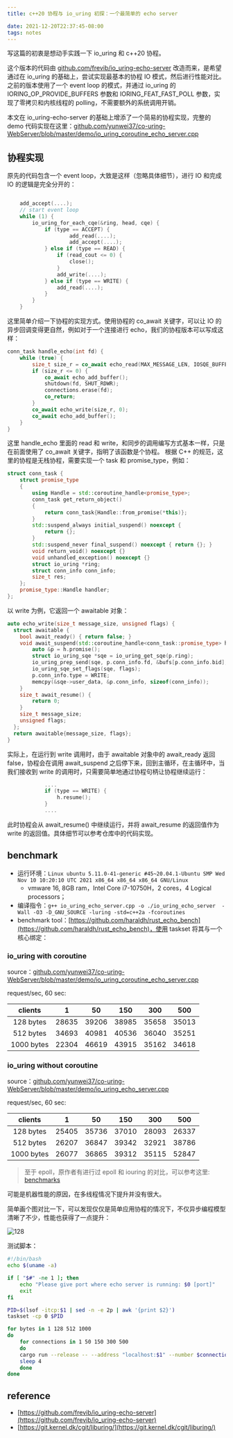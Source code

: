 ```yaml
---
title: c++20 协程与 io_uring 初探：一个最简单的 echo server

date: 2021-12-20T22:37:45-08:00
tags: notes
---
```


写这篇的初衷是想动手实践一下 io_uring 和 c++20 协程。

这个版本的代码由 [github.com/frevib/io_uring-echo-server](github.com/frevib/io_uring-echo-server) 改造而来，是希望通过在 io_uring 的基础上，尝试实现最基本的协程 IO 模式，然后进行性能对比。之前的版本使用了一个 event loop 的模式，并通过 io_uring 的 IORING_OP_PROVIDE_BUFFERS 参数和 IORING_FEAT_FAST_POLL 参数，实现了零拷贝和内核线程的 polling，不需要额外的系统调用开销。

本文在 io_uring-echo-server 的基础上增添了一个简易的协程实现，完整的 demo 代码实现在这里：[github.com/yunwei37/co-uring-WebServer/blob/master/demo/io_uring_coroutine_echo_server.cpp](https://github.com/yunwei37/co-uring-WebServer/blob/master/demo/io_uring_coroutine_echo_server.cpp)

<!-- more -->

## 协程实现

原先的代码包含一个 event loop，大致是这样（忽略具体细节），进行 IO 和完成 IO 的逻辑是完全分开的：

```cpp

    add_accept(....);
    // start event loop
    while (1) {
        io_uring_for_each_cqe(&ring, head, cqe) {
            if (type == ACCEPT) {
                    add_read(....);
                    add_accept(....);
            } else if (type == READ) {
                if (read_cout <= 0) {
                    close();
                }
                add_write(....);
            } else if (type == WRITE) {
                add_read(....);
            }
        }
    }
```

这里简单介绍一下协程的实现方式。使用协程的 co_await 关键字，可以让 IO 的异步回调变得更自然，例如对于一个连接进行 echo，我们的协程版本可以写成这样：

```cpp
conn_task handle_echo(int fd) {
    while (true) {
        size_t size_r = co_await echo_read(MAX_MESSAGE_LEN, IOSQE_BUFFER_SELECT);
        if (size_r <= 0) {
            co_await echo_add_buffer();
            shutdown(fd, SHUT_RDWR);
            connections.erase(fd);
            co_return;
        }
        co_await echo_write(size_r, 0);
        co_await echo_add_buffer();
    }
}
```

这里 handle_echo 里面的 read 和 write，和同步的调用编写方式基本一样，只是在前面使用了 co_await 关键字，指明了该函数是个协程。
根据 C++ 的规范，这里的协程是无栈协程，需要实现一个 task 和 promise_type，例如：

```cpp
struct conn_task {
    struct promise_type
    {
        using Handle = std::coroutine_handle<promise_type>;
        conn_task get_return_object()
        {
            return conn_task{Handle::from_promise(*this)};
        }
        std::suspend_always initial_suspend() noexcept { 
            return {}; 
        }
        std::suspend_never final_suspend() noexcept { return {}; }
        void return_void() noexcept {}
        void unhandled_exception() noexcept {}
        struct io_uring *ring;
        struct conn_info conn_info;  
        size_t res;
    };
    promise_type::Handle handler;
};
```

以 write 为例，它返回一个 awaitable 对象：

```cpp
auto echo_write(size_t message_size, unsigned flags) {
  struct awaitable {
    bool await_ready() { return false; }
    void await_suspend(std::coroutine_handle<conn_task::promise_type> h) {
        auto &p = h.promise();
        struct io_uring_sqe *sqe = io_uring_get_sqe(p.ring);
        io_uring_prep_send(sqe, p.conn_info.fd, &bufs[p.conn_info.bid], message_size, 0);
        io_uring_sqe_set_flags(sqe, flags);
        p.conn_info.type = WRITE;
        memcpy(&sqe->user_data, &p.conn_info, sizeof(conn_info));
    }
    size_t await_resume() {
        return 0;
    }
    size_t message_size;
    unsigned flags;
  };
  return awaitable{message_size, flags};
}
```

实际上，在运行到 write 调用时，由于 awaitable 对象中的 await_ready 返回 false，协程会在调用 await_suspend 之后停下来，回到主循环，在主循环中，当我们接收到 write 的调用时，只需要简单地通过协程句柄让协程继续运行：

```cpp
            ....
            if (type == WRITE) {
                h.resume();
            }
            ....
```

此时协程会从 await_resume() 中继续运行，并将 await_resume 的返回值作为 write 的返回值。具体细节可以参考仓库中的代码实现。

## benchmark

- 运行环境：`Linux ubuntu 5.11.0-41-generic #45~20.04.1-Ubuntu SMP Wed Nov 10 10:20:10 UTC 2021 x86_64 x86_64 x86_64 GNU/Linux`
  - vmware 16, 8GB ram，Intel Core i7-10750H，2 cores，4 Logical processors；
- 编译指令：`g++ io_uring_echo_server.cpp -o ./io_uring_echo_server  -Wall -O3 -D_GNU_SOURCE -luring -std=c++2a -fcoroutines`
- benchmark tool：[https://github.com/haraldh/rust_echo_bench](https://github.com/haraldh/rust_echo_bench)，使用 taskset 将其与一个核心绑定：

### io_uring with coroutine

source：[github.com/yunwei37/co-uring-WebServer/blob/master/demo/io_uring_coroutine_echo_server.cpp](https://github.com/yunwei37/co-uring-WebServer/blob/master/demo/io_uring_coroutine_echo_server.cpp)

request/sec, 60 sec:

| clients    | 1     | 50     | 150    | 300    | 500    |
|:----------:|:-----:|:------:|:------:|:------:|:------:|
| 128 bytes  | 28635 | 39206  | 38985  | 35658  | 35013  |
| 512 bytes  | 34693 | 40981  | 40536  | 36040  | 35251  |
| 1000 bytes | 22304 | 46619  | 43915  | 35162	| 34618  |

### io_uring without coroutine

source：[github.com/yunwei37/co-uring-WebServer/blob/master/demo/io_uring_echo_server.cpp](https://github.com/yunwei37/co-uring-WebServer/blob/master/demo/io_uring_echo_server.cpp)

request/sec, 60 sec:

| clients    | 1     | 50     | 150    | 300    | 500    |
|:----------:|:-----:|:------:|:------:|:------:|:------:|
| 128 bytes  | 25405 | 35736  | 37010  | 28093  | 26337  |
| 512 bytes  | 26207 | 36847  | 39342  | 32921  | 38786  |
| 1000 bytes | 26077 |  36865 | 39312  | 35115  | 52847  |

> 至于 epoll，原作者有进行过 epoll 和 iouring 的对比，可以参考这里: [benchmarks](https://github.com/frevib/io_uring-echo-server/blob/io-uring-feat-fast-poll/benchmarks/benchmarks.md#benchmark-results-requestssecond)

可能是机器性能的原因，在多线程情况下提升并没有很大。

简单画个图对比一下，可以发现仅仅是简单应用协程的情况下，不仅异步编程模型清晰了不少，性能也获得了一点提升：

![128](/images/128.png)

测试脚本：

```bash
#!/bin/bash
echo $(uname -a)

if [ "$#" -ne 1 ]; then
    echo "Please give port where echo server is running: $0 [port]"
    exit
fi

PID=$(lsof -itcp:$1 | sed -n -e 2p | awk '{print $2}')
taskset -cp 0 $PID

for bytes in 1 128 512 1000
do
	for connections in 1 50 150 300 500
	do
   	cargo run --release -- --address "localhost:$1" --number $connections --duration 60 --length $bytes
   	sleep 4
	done
done
```

## reference

- [https://github.com/frevib/io_uring-echo-server](https://github.com/frevib/io_uring-echo-server)
- [https://git.kernel.dk/cgit/liburing/](https://git.kernel.dk/cgit/liburing/)